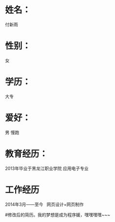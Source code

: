 # 姓名：
付新雨

# 性别：
女

# 学历：
大专

# 爱好：
男   慢跑

# 教育经历：
2013年毕业于黑龙江职业学院 应用电子专业

# 工作经历
2014年3月——至今   网页设计+网页制作

#修改后的简历。我的梦想是成为程序媛，嘿嘿嘿嘿~~~
